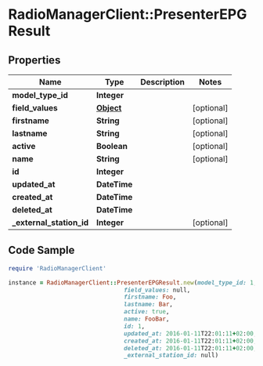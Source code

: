 # RadioManagerClient::PresenterEPGResult

## Properties

Name | Type | Description | Notes
------------ | ------------- | ------------- | -------------
**model_type_id** | **Integer** |  | 
**field_values** | [**Object**](.md) |  | [optional] 
**firstname** | **String** |  | [optional] 
**lastname** | **String** |  | [optional] 
**active** | **Boolean** |  | [optional] 
**name** | **String** |  | [optional] 
**id** | **Integer** |  | 
**updated_at** | **DateTime** |  | 
**created_at** | **DateTime** |  | 
**deleted_at** | **DateTime** |  | 
**_external_station_id** | **Integer** |  | [optional] 

## Code Sample

```ruby
require 'RadioManagerClient'

instance = RadioManagerClient::PresenterEPGResult.new(model_type_id: 1,
                                 field_values: null,
                                 firstname: Foo,
                                 lastname: Bar,
                                 active: true,
                                 name: FooBar,
                                 id: 1,
                                 updated_at: 2016-01-11T22:01:11+02:00,
                                 created_at: 2016-01-11T22:01:11+02:00,
                                 deleted_at: 2016-01-11T22:01:11+02:00,
                                 _external_station_id: null)
```


